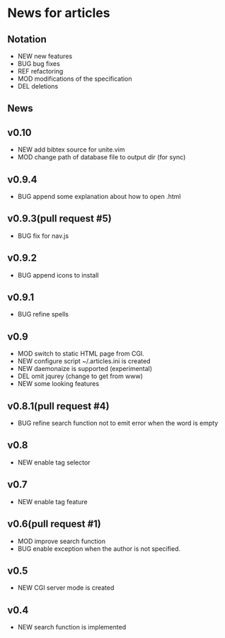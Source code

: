 News for articles
==================

## Notation
- NEW new features
- BUG bug fixes
- REF refactoring
- MOD modifications of the specification
- DEL deletions

## News

v0.10
------
* NEW add bibtex source for unite.vim
* MOD change path of database file to output dir (for sync)

v0.9.4
-------
* BUG append some explanation about how to open .html

v0.9.3(pull request #5)
-------
* BUG fix for nav.js

v0.9.2
-------
* BUG append icons to install

v0.9.1
-------
* BUG refine spells

v0.9
-----
* MOD switch to static HTML page from CGI.
* NEW configure script ~/.articles.ini is created
* NEW daemonaize is supported (experimental)
* DEL omit jqurey (change to get from www)
* NEW some looking features

v0.8.1(pull request #4)
-----------------------
* BUG refine search function not to emit error when the word is empty

v0.8
-----
* NEW enable tag selector

v0.7
-----
* NEW enable tag feature

v0.6(pull request #1)
----------------------
* MOD improve search function
* BUG enable exception when the author is not specified.

v0.5
-----
* NEW CGI server mode is created

v0.4 
-----
* NEW search function is implemented

